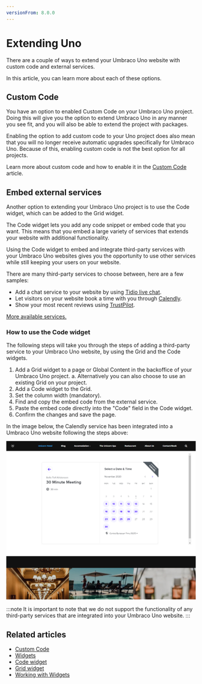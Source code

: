 ```yaml
---
versionFrom: 8.0.0
---
```


# Extending Uno

There are a couple of ways to extend your Umbraco Uno website with custom code and external services.

In this article, you can learn more about each of these options.

## Custom Code

You have an option to enabled Custom Code on your Umbraco Uno project. Doing this will give you the option to extend Umbraco Uno in any manner you see fit, and you will also be able to extend the project with packages.

Enabling the option to add custom code to your Uno project does also mean that you will no longer receive automatic upgrades specifically for Umbraco Uno. Because of this, enabling custom code is not the best option for all projects.

Learn more about custom code and how to enable it in the [Custom Code](../../Custom-Code) article.

## Embed external services

Another option to extending your Umbraco Uno project is to use the Code widget, which can be added to the Grid widget.

The Code widget lets you add any code snippet or embed code that you want. This means that you embed a large variety of services that extends your website with additional functionality.

Using the Code widget to embed and integrate third-party services with your Umbraco Uno websites gives you the opportunity to use other services while still keeping your users on your website.

There are many third-party services to choose between, here are a few samples:

* Add a chat service to your website by using [Tidio live chat](https://www.tidio.com/knowledge/getting-started/how-to-install-chat-on-your-website/).
* Let visitors on your website book a time with you through [Calendly](https://help.calendly.com/hc/en-us/articles/223147027-Embed-options-overview).
* Show your most recent reviews using [TrustPilot](https://support.trustpilot.com/hc/en-us/articles/203840826-Add-a-TrustBox-widget-to-a-webpage).

[More available services.](https://elfsight.com/widgets/)

### How to use the Code widget

The following steps will take you through the steps of adding a third-party service to your Umbraco Uno website, by using the Grid and the Code widgets.

1. Add a Grid widget to a page or Global Content in the backoffice of your Umbraco Uno project.
  a. Alternatively you can also choose to use an existing Grid on your project.
2. Add a Code widget to the Grid.
3. Set the column width (mandatory).
4. Find and copy the embed code from the external service.
5. Paste the embed code directly into the "Code" field in the Code widget.
6. Confirm the changes and save the page.

In the image below, the Calendly service has been integrated into a Umbraco Uno website following the steps above:

![Example of the Calendly service embedded on the default Umbraco Uno frontpage](images/embedded-calendly-service.png)

:::note
It is important to note that we do not support the functionality of any third-party services that are integrated into your Umbraco Uno website.
:::

## Related articles

* [Custom Code](../../Custom-Code)
* [Widgets](../../Widgets)
* [Code widget](../../Widgets/Grid/Code)
* [Grid widget](../../Widget/Grid)
* [Working with Widgets](../Working-with-widgets)
